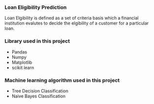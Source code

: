 ### Loan Eligibility Prediction
Loan Elgibility is defined as a set of criteria basis which a financial institution evalutes to decide the elgibility of a customer for a particular loan.
### Library used in this project
- Pandas
- Numpy
- Matplotlib
- scikit learn
### Machine learning algorithm used in this project
- Tree Decision Classification
- Naive Bayes Classification

